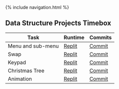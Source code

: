 {% include navigation.html %}

## Data Structure Projects Timebox
| Task | Runtime | Commits | 
| --- | --- | --- |
| Menu and sub-menu | [Replit](https://replit.com/@GennalynBongola/menu) | [Commit](https://github.com/Gennalynb123/Individual-Algorithmic-Project/blob/main/templates/menu.py) |
| Swap | [Replit](https://replit.com/@GennalynBongola/Swap) | [Commit](https://github.com/Gennalynb123/Individual-Algorithmic-Project/blob/main/templates/swap.py) |
| Keypad | [Replit](https://replit.com/@GennalynBongola/keyboard#main.py) | [Commit](https://github.com/Gennalynb123/Individual-Algorithmic-Project/commit/99a62f004c33f5790c295b3052efc2dd46ad90c7) |
| Christmas Tree | [Replit](https://replit.com/@kiannp44/Christmas-Tree?v=1) | [Commit](https://github.com/Gennalynb123/Individual-Algorithmic-Project/blob/main/templates/Tree.py) |
| Animation | [Replit](https://replit.com/@kiannp44/Boat-Animation?v=1) | [Commit](https://github.com/kiannp44/kianpcsp/commit/1ffc8246f5c2525419600d81f8158dbaf2b21372) |
